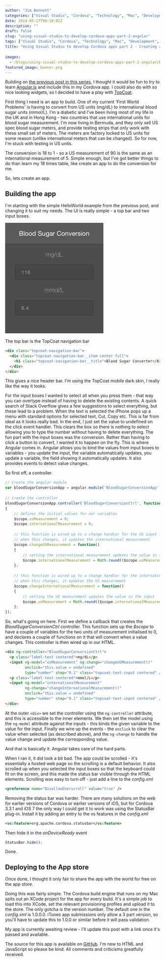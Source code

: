 ```yaml
---
author: "Jim Bennett"
categories: ["Visual Studio", "Cordova", "Technology", "Mac", "Development", "iOS", "Using Visual Studio to develop Cordova apps", "angular", "topcoat"]
date: 2014-05-27T00:10:02Z
description: ""
draft: false
slug: "using-visual-studio-to-develop-cordova-apps-part-2-angular"
tags: ["Visual Studio", "Cordova", "Technology", "Mac", "Development", "iOS", "Using Visual Studio to develop Cordova apps", "angular", "topcoat"]
title: "Using Visual Studio to develop Cordova apps part 2 - Creating an app"

images:
  - /blogs/using-visual-studio-to-develop-cordova-apps-part-2-angular/banner.png
featured_image: banner.png
---
```



Building on [the previous post in this series](http://jimbobbennett.ghost.io/using-visual-studio-to-develop-cordova-apps/), I thought it would be fun to try to learn [Angular.js](https://angularjs.org/) and include this in my Cordova app.  I could also do with so nice looking widgets, so I decided to have a play with [TopCoat](http://topcoat.io/).

First thing I need is an app to build.  One of my current 'First World Problems' is having to convert from US units (mg/dL) to international blood sugar units (mmol/L).  I'm a diabetic and I've been living most of my life in the UK and in Hong Kong - two countries that use international units for blood sugar measurement.  I'm now living in Bermuda, and they only sell US spec blood sugar meters, and provide testing strips that only work with these small set of meters.  The meters are factory locked to US units for some reason (unlike international meters that can be changed).  So for now, I'm stuck with testing in US units.

The conversion is 18 to 1 - so a US measurement of 90 is the same as an international measurement of 5.  Simple enough, but I've got better things to do than learn my 18 times table, like create an app to do the conversion for me.

So, lets create an app.

## Building the app

I'm starting with the simple HelloWorld example from the previous post, and changing it to suit my needs.
The UI is really simple - a top bar and two input boxes.

![Basic screen layout](35InchScreenshot1SMall.png)

The top bar is the TopCoat navigation bar

```HTML
<div class="topcoat-navigation-bar">
  <div class="topcoat-navigation-bar__item center full">
    <h1 class="topcoat-navigation-bar__title">Blood Sugar Converter</h1>
  </div>
</div>
```

This gives a nice header bar.  I'm using the TopCoat mobile dark skin, I really like the way it looks.

For the input boxes I wanted to select all when you press them - that way you can overtype instead of having to delete the existing contents.  A quick search of Stack Overflow gives a few suggestions to select everything, but these lead to a problem.  When the text is selected the iPhone pops up a menu with standard options for selected text, Cut, Copy etc.  This is far from ideal as it looks really bad.
In the end, I just set the value to undefined on the click event handler.  This clears the box so there is nothing to select allowing you to type the number without having to delete everything.
The fun part with the input boxes was the conversion.  Rather than having to click a button to convert, I wanted it to happen on the fly.  This is where Angular comes in.  Angular allows you to bind the values from input boxes to variables - you update the input, the variable automatically updates, you update a variable, the field showing it automatically updates.  It also provides events to detect value changes.

So first off, a controller.

```Javascript
// Create the angular module
var bloodSugarConversionApp = angular.module('BloodSugarConversionApp', []);

// Create the controller
bloodSugarConversionApp.controller('BloodSugarConversionCtrl', function ($scope)
{
	// defines the initial values for our variables
    $scope.usMeasurement = 0;
    $scope.internationalMeasurement = 0;

	// this function is wired up to a change handler for the US input field
    // when this changes, it updates the international measurement
    $scope.changeUSMeasurement = function()
    {
    	// setting the international measurement updates the value in the input
        $scope.internationalMeasurement = Math.round(($scope.usMeasurement / 18) * 10) / 10;
    };

	// this function is wired up to a change handler for the international input field
    // when this changes, it updates the US measurement
    $scope.changeInternationalMeasurement = function()
    {
    	// setting the US measurement updates the value in the input
        $scope.usMeasurement = Math.round(($scope.internationalMeasurement * 18) * 10) / 10;
    };
});
```

So, what's going on here.  First we define a callback that creates the *BloodSugarConversionCtrl* controller.  This function sets up the *$scope* to have a couple of variables for the two units of measurement initialised to 0, and declares a couple of functions on it that will convert when a value changes.
This controller is then wired up in our HTML.

```HTML
<div ng-controller="BloodSugarConversionCtrl">
  <p class="label-text centered">mg/dL</p>
  <input ng-model="usMeasurement" ng-change="changeUSMeasurement()" 
         onclick="this.value = undefined"
         type="number" step="0.1" class="topcoat-text-input centered" />
  <p class="label-text centered">mmol/L</p>
  <input ng-model="internationalMeasurement" 
         ng-change="changeInternationalMeasurement()" 
         onclick="this.value = undefined"
         type="number" step="0.1" class="topcoat-text-input centered" />
</div>
```

At the outer `<div>` we set the controller using the `ng-controller` attribute, and this is accessible to the inner elements.  We then set the model using the `ng-model` attribute against the inputs - this binds the given variable to the value for the input.  Finally we wire up the events - the `onclick` to clear the value when selected (as described above), and the `ng-change` to handle the value change and update the corresponding value.

And that is basically it.  Angular takes care of the hard parts.

When I ran it, it did look a bit bad.  The app could be scrolled - it's essentially a hosted web page so the scrolling is a default behavior.  It also scrolled up when you selected the input boxes so that the keyboard could fit on the screen, and this made the status bar visible through the HTML elements.  Scrolling was easy to turn off - just add a line to the *config.xml*

```XML
<preference name="DisallowOverscroll" value="true" />
```

Removing the status bar was harder.  There are many solutions on the web for earlier versions of Cordova or earlier versions of iOS, but for Cordova 3.3.1 and iOS 7 the only way I could get it to work was using the StatusBar plug-in.  Install it by adding an entry to the vs features in the *config.xml*

```XML
<vs:feature>org.apache.cordova.statusbar</vs:feature>
```

Then hide it in the *onDeviceReady* event

```Javascript
StatusBar.hide();
```

Done.

## Deploying to the App store

Once done, I thought it only fair to share the app with the world for free on the app store.

Doing this was fairly simple.  The Cordova build engine that runs on my Mac spits out an XCode project for the app for every build.  It's a simple job to load this into XCode, set the relevant provisioning profiles and upload it to the store.
The only gotcha is the version number.  The default one in the *config.xml* is 1.0.0.0.  iTunes app submissions only allow a 3 part version, so you'll have to update this to 1.0.0 or similar before it will pass validation.

My app is currently awaiting review - I'll update this post with a link once it's passed and available.


The source for this app is available on [GitHub](https://github.com/jimbobbennett/BloodSugarConverter).  I'm new to HTML and JavaScript so please be kind.  All comments and criticisms greatfully received.

